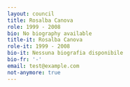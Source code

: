 ```yaml
---
layout: council
title: Rosalba Canova
role: 1999 - 2008
bio: No biography available
title-it: Rosalba Canova
role-it: 1999 - 2008
bio-it: Nessuna biografia disponibile
bio-fr: '-'
email: test@example.com
not-anymore: true
---
```


